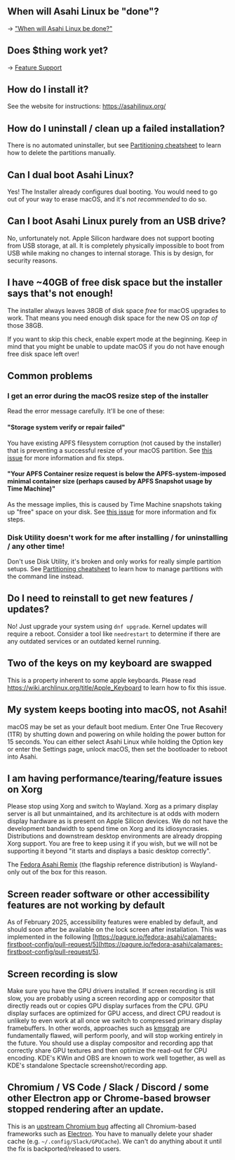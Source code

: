 ## When will Asahi Linux be "done"?

→ ["When will Asahi Linux be done?"]("When-will-Asahi-Linux-be-done?".md)

## Does $thing work yet?

→ [Feature Support](Feature-Support.md)

## How do I install it?

See the website for instructions: https://asahilinux.org/

## How do I uninstall / clean up a failed installation?

There is no automated uninstaller, but see [Partitioning cheatsheet](Partitioning-cheatsheet.md) to learn how to delete the partitions manually.

## Can I dual boot Asahi Linux?

Yes! The Installer already configures dual booting. You would need to go out of your way to erase macOS, and it's *not recommended* to do so.

## Can I boot Asahi Linux purely from an USB drive?

No, unfortunately not. Apple Silicon hardware does not support booting from USB storage, at all. It is completely physically impossible to boot from USB while making no changes to internal storage. This is by design, for security reasons. 

## I have ~40GB of free disk space but the installer says that's not enough!

The installer always leaves 38GB of disk space *free* for macOS upgrades to work. That means you need enough disk space for the new OS *on top of* those 38GB.

If you want to skip this check, enable expert mode at the beginning. Keep in mind that you might be unable to update macOS if you do not have enough free disk space left over!

## Common problems

### I get an error during the macOS resize step of the installer

Read the error message carefully. It'll be one of these:

#### "Storage system verify or repair failed"

You have existing APFS filesystem corruption (not caused by the installer) that is preventing a successful resize of your macOS partition. See [this issue](https://github.com/AsahiLinux/asahi-installer/issues/81) for more information and fix steps.

#### "Your APFS Container resize request is below the APFS-system-imposed minimal container size (perhaps caused by APFS Snapshot usage by Time Machine)"

As the message implies, this is caused by Time Machine snapshots taking up "free" space on your disk. See [this issue](https://github.com/AsahiLinux/asahi-installer/issues/86) for more information and fix steps.

### Disk Utility doesn't work for me after installing / for uninstalling / any other time!

Don't use Disk Utility, it's broken and only works for really simple partition setups. See [Partitioning cheatsheet](Partitioning-cheatsheet.md) to learn how to manage partitions with the command line instead.

## Do I need to reinstall to get new features / updates?

No! Just upgrade your system using `dnf upgrade`. Kernel updates will require a reboot. Consider a tool like `needrestart` to determine if there are any outdated services or an outdated kernel running.

## Two of the keys on my keyboard are swapped

This is a property inherent to some apple keyboards. Please read https://wiki.archlinux.org/title/Apple_Keyboard to learn how to fix this issue.

## My system keeps booting into macOS, not Asahi!

macOS may be set as your default boot medium. Enter One True Recovery (1TR) by shutting down and powering on while holding the power button for 15 seconds. You can either select Asahi Linux while holding the Option key or enter the Settings page, unlock macOS, then set the bootloader to reboot into Asahi.

## I am having performance/tearing/feature issues on Xorg

Please stop using Xorg and switch to Wayland. Xorg as a primary display server is all but unmaintained, and its architecture is at odds with modern display hardware as is present on Apple Silicon devices. We do not have the development bandwidth to spend time on Xorg and its idiosyncrasies. Distributions and downstream desktop environments are already dropping Xorg support. You are free to keep using it if you wish, but we will not be supporting it beyond "it starts and displays a basic desktop correctly".

The [Fedora Asahi Remix](https://asahilinux.org/fedora/) (the flagship reference distribution) is Wayland-only out of the box for this reason.

## Screen reader software or other accessibility features are not working by default

As of February 2025, accessibility features were enabled by default, and should soon after be available on the lock screen after installation. This was implemented in the following [https://pagure.io/fedora-asahi/calamares-firstboot-config/pull-request/5](https://pagure.io/fedora-asahi/calamares-firstboot-config/pull-request/5).

## Screen recording is slow

Make sure you have the GPU drivers installed. If screen recording is still slow, you are probably using a screen recording app or compositor that directly reads out or copies GPU display surfaces from the CPU. GPU display surfaces are optimized for GPU access, and direct CPU readout is unlikely to even work at all once we switch to compressed primary display framebuffers. In other words, approaches such as [kmsgrab](http://underpop.online.fr/f/ffmpeg/help/kmsgrab.htm.gz) are fundamentally flawed, will perform poorly, and will stop working entirely in the future. You should use a display compositor and recording app that correctly share GPU textures and then optimize the read-out for CPU encoding. KDE's KWin and OBS are known to work well together, as well as KDE's standalone Spectacle screenshot/recording app.

## Chromium / VS Code / Slack / Discord / some other Electron app or Chrome-based browser stopped rendering after an update.
This is an [upstream Chromium bug](https://bugs.chromium.org/p/chromium/issues/detail?id=1442633) affecting all Chromium-based frameworks such as [Electron](https://github.com/electron/electron/issues/40366). You have to manually delete your shader cache (e.g. `~/.config/Slack/GPUCache`). We can't do anything about it until the fix is backported/released to users.